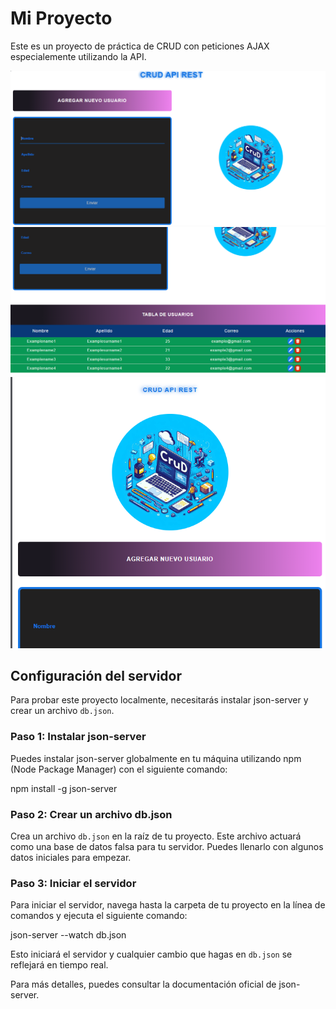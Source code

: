 # Mi Proyecto

Este es un proyecto de práctica de CRUD con peticiones AJAX especialemente utilizando la API.

![Captura 1](./img/cap1.png)
![Captura 2](./img/cap2.png)
![Captura 3](./img/cap3.png)


## Configuración del servidor

Para probar este proyecto localmente, necesitarás instalar json-server y crear un archivo `db.json`.

### Paso 1: Instalar json-server

Puedes instalar json-server globalmente en tu máquina utilizando npm (Node Package Manager) con el siguiente comando:

npm install -g json-server

### Paso 2: Crear un archivo db.json

Crea un archivo `db.json` en la raíz de tu proyecto. Este archivo actuará como una base de datos falsa para tu servidor. Puedes llenarlo con algunos datos iniciales para empezar.

### Paso 3: Iniciar el servidor

Para iniciar el servidor, navega hasta la carpeta de tu proyecto en la línea de comandos y ejecuta el siguiente comando:

json-server --watch db.json


Esto iniciará el servidor y cualquier cambio que hagas en `db.json` se reflejará en tiempo real.

Para más detalles, puedes consultar la documentación oficial de json-server.
